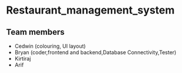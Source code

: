 # Restaurant_management_system
## Team members
- Cedwin (colouring, UI layout)
- Bryan  (coder,frontend and backend,Database Connectivity,Tester)
- Kirtiraj
- Arif
